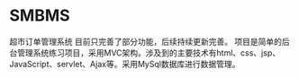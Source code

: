 # SMBMS
超市订单管理系统
目前只完善了部分功能，后续持续更新完善。
项目是简单的后台管理系统练习项目，采用MVC架构。涉及到的主要技术有html、css、jsp、JavaScript、servlet、Ajax等。采用MySql数据库进行数据管理。
